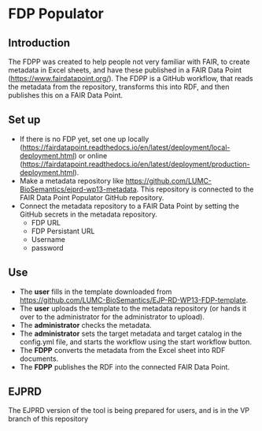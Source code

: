 # FDP Populator
## Introduction
The FDPP was created to help people not very familiar with FAIR, to create metadata in Excel sheets, and have these published in a FAIR Data Point (https://www.fairdatapoint.org/). The FDPP is a GitHub workflow, that reads the metadata from the repository, transforms this into RDF, and then publishes this on a FAIR Data Point.

## Set up
* If there is no FDP yet, set one up locally (https://fairdatapoint.readthedocs.io/en/latest/deployment/local-deployment.html) or online (https://fairdatapoint.readthedocs.io/en/latest/deployment/production-deployment.html).
* Make a metadata repository like https://github.com/LUMC-BioSemantics/ejprd-wp13-metadata. This repository is connected to the FAIR Data Point Populator GitHub repository.
* Connect the metadata repository to a FAIR Data Point by setting the GitHub secrets in the metadata repository.
	* FDP URL
	* FDP Persistant URL
	* Username
	* password

## Use
* The **user** fills in the template downloaded from https://github.com/LUMC-BioSemantics/EJP-RD-WP13-FDP-template.
* The **user** uploads the template to the metadata repository (or hands it over to the administrator for the administrator to upload).
* The **administrator** checks the metadata.
* The **administrator** sets the target metadata and target catalog in the config.yml file, and starts the workflow using the start workflow button.
* The **FDPP** converts the metadata from the Excel sheet into RDF documents.
* The **FDPP** publishes the RDF into the connected FAIR Data Point.

## EJPRD
The EJPRD version of the tool is being prepared for users, and is in the VP branch of this repository
